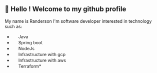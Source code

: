 ## 👋 Hello ! Welcome to my github profile

My name is Randerson I'm software developer interested in technology such as:

* <img src="https://cdn.jsdelivr.net/gh/devicons/devicon/icons/java/java-plain.svg" height="16" width="16"/> Java
* <img src="https://cdn.jsdelivr.net/gh/devicons/devicon/icons/spring/spring-original.svg" height="16" width="16"/> Spring boot
* <img src="https://cdn.jsdelivr.net/gh/devicons/devicon/icons/nodejs/nodejs-original.svg" height="16" width="16"/> NodeJs
* <img src="https://cdn.jsdelivr.net/gh/devicons/devicon/icons/googlecloud/googlecloud-original.svg" height="16" width="16"/> Infrastructure with gcp
* <img src="https://cdn.jsdelivr.net/gh/devicons/devicon/icons/amazonwebservices/amazonwebservices-original.svg" height="16" width="16"/> Infrastructure with aws
* <img src="https://cdn.jsdelivr.net/gh/devicons/devicon/icons/terraform/terraform-original.svg" height="16" width="16"/> Terraform* 
